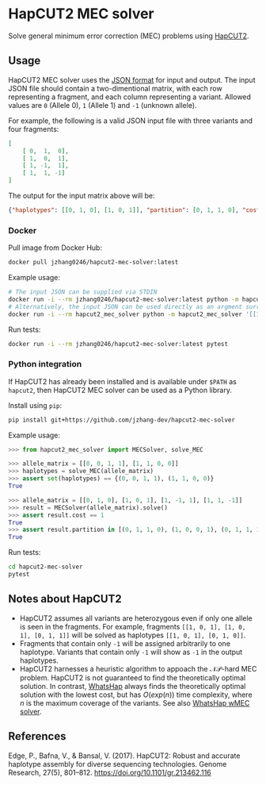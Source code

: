 # HapCUT2 MEC solver

Solve general minimum error correction (MEC) problems using [HapCUT2](https://github.com/vibansal/HapCUT2).

## Usage

HapCUT2 MEC solver uses the [JSON format](https://en.wikipedia.org/wiki/JSON) for input and output. The input JSON file should contain a two-dimentional matrix, with each row representing a fragment, and each column representing a variant. Allowed values are `0` (Allele 0), `1` (Allele 1) and `-1` (unknown allele). 

For example, the following is a valid JSON input file with three variants and four fragments:

```json
[
    [ 0,  1,  0], 
    [ 1,  0,  1], 
    [ 1, -1,  1],
    [ 1,  1, -1]
]
```

The output for the input matrix above will be:

```json
{"haplotypes": [[0, 1, 0], [1, 0, 1]], "partition": [0, 1, 1, 0], "cost": 1}
```


### Docker

Pull image from Docker Hub:

```sh
docker pull jzhang0246/hapcut2-mec-solver:latest
```

Example usage: 

```sh
# The input JSON can be supplied via STDIN
docker run -i --rm jzhang0246/hapcut2-mec-solver:latest python -m hapcut2_mec_solver < example.json
# Alternatively, the input JSON can be used directly as an argment surrounded by single or double quotes. 
docker run -i --rm hapcut2_mec_solver python -m hapcut2_mec_solver '[[1, 0, 1], [0, 1, 0]]'
```

Run tests:

```sh
docker run -i --rm jzhang0246/hapcut2-mec-solver:latest pytest
```

### Python integration

If HapCUT2 has already been installed and is available under `$PATH` as `hapcut2`, then HapCUT2 MEC solver can be used as a Python library.

Install using `pip`:

```sh
pip install git+https://github.com/jzhang-dev/hapcut2-mec-solver
```

Example usage:

```py
>>> from hapcut2_mec_solver import MECSolver, solve_MEC

>>> allele_matrix = [[0, 0, 1, 1], [1, 1, 0, 0]]
>>> haplotypes = solve_MEC(allele_matrix)
>>> assert set(haplotypes) == {(0, 0, 1, 1), (1, 1, 0, 0)}
True

>>> allele_matrix = [[0, 1, 0], [1, 0, 1], [1, -1, 1], [1, 1, -1]]
>>> result = MECSolver(allele_matrix).solve()
>>> assert result.cost == 1
True
>>> assert result.partition in [(0, 1, 1, 0), (1, 0, 0, 1), (0, 1, 1, 1), (1, 0, 0, 0)]
True
```

Run tests:

```sh
cd hapcut2-mec-solver
pytest
```


## Notes about HapCUT2

- HapCUT2 assumes all variants are heterozygous even if only one allele is seen in the fragments. For example, fragments `[[1, 0, 1], [1, 0, 1], [0, 1, 1]]` will be solved as haplotypes `[[1, 0, 1], [0, 1, 0]]`. 
- Fragments that contain only `-1` will be assigned arbitrarily to one haplotype. Variants that contain only `-1` will show as `-1` in the output haplotypes. 
- HapCUT2 harnesses a heuristic algorithm to appoach the $\mathcal{NP}$-hard MEC problem. HapCUT2 is not guaranteed to find the theoretically optimal solution. In contrast, [WhatsHap](https://whatshap.readthedocs.io/en/latest/) always finds the theoretically optimal solution with the lowest cost, but has $\mathit{O}(exp(n))$ time complexity, where $n$ is the maximum coverage of the variants. See also [WhatsHap wMEC solver](https://github.com/jzhang-dev/whatshap-wmec-solver).

## References

Edge, P., Bafna, V., & Bansal, V. (2017). HapCUT2: Robust and accurate haplotype assembly for diverse sequencing technologies. Genome Research, 27(5), 801–812. https://doi.org/10.1101/gr.213462.116



